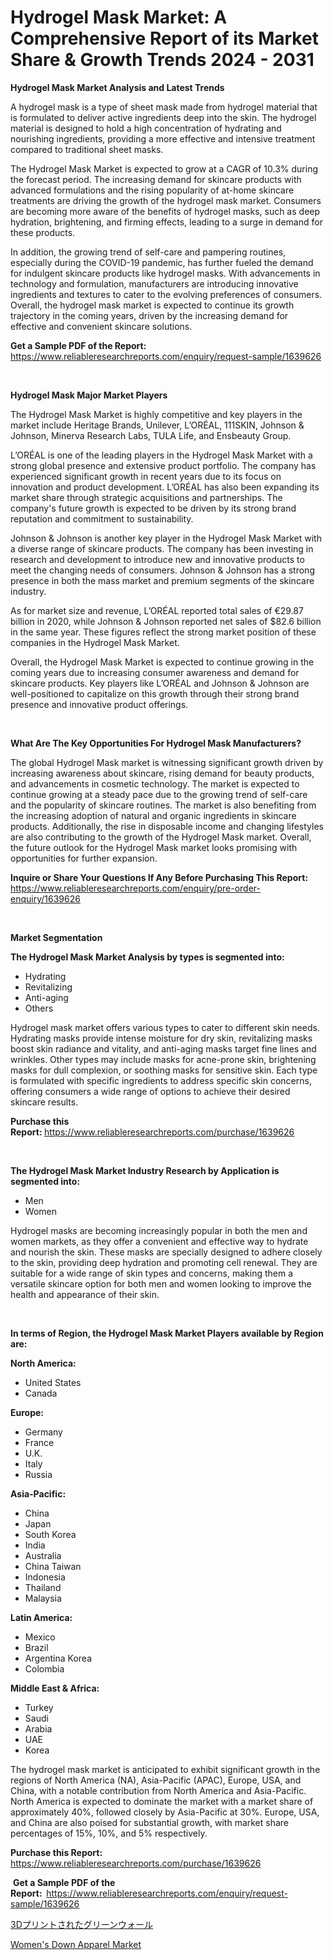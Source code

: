 <p><h1>Hydrogel Mask Market: A Comprehensive Report of its Market Share & Growth Trends 2024 - 2031</h1></p><p><strong>Hydrogel Mask Market Analysis and Latest Trends</strong></p>
<p><p>A hydrogel mask is a type of sheet mask made from hydrogel material that is formulated to deliver active ingredients deep into the skin. The hydrogel material is designed to hold a high concentration of hydrating and nourishing ingredients, providing a more effective and intensive treatment compared to traditional sheet masks.</p><p>The Hydrogel Mask Market is expected to grow at a CAGR of 10.3% during the forecast period. The increasing demand for skincare products with advanced formulations and the rising popularity of at-home skincare treatments are driving the growth of the hydrogel mask market. Consumers are becoming more aware of the benefits of hydrogel masks, such as deep hydration, brightening, and firming effects, leading to a surge in demand for these products.</p><p>In addition, the growing trend of self-care and pampering routines, especially during the COVID-19 pandemic, has further fueled the demand for indulgent skincare products like hydrogel masks. With advancements in technology and formulation, manufacturers are introducing innovative ingredients and textures to cater to the evolving preferences of consumers. Overall, the hydrogel mask market is expected to continue its growth trajectory in the coming years, driven by the increasing demand for effective and convenient skincare solutions.</p></p>
<p><strong>Get a Sample PDF of the Report:&nbsp;</strong> <a href="https://www.reliableresearchreports.com/enquiry/request-sample/1639626">https://www.reliableresearchreports.com/enquiry/request-sample/1639626</a></p>
<p>&nbsp;</p>
<p><strong>Hydrogel Mask Major Market Players</strong></p>
<p><p>The Hydrogel Mask Market is highly competitive and key players in the market include Heritage Brands, Unilever, L’ORÉAL, 111SKIN, Johnson & Johnson, Minerva Research Labs, TULA Life, and Ensbeauty Group. </p><p>L’ORÉAL is one of the leading players in the Hydrogel Mask Market with a strong global presence and extensive product portfolio. The company has experienced significant growth in recent years due to its focus on innovation and product development. L’ORÉAL has also been expanding its market share through strategic acquisitions and partnerships. The company's future growth is expected to be driven by its strong brand reputation and commitment to sustainability.</p><p>Johnson & Johnson is another key player in the Hydrogel Mask Market with a diverse range of skincare products. The company has been investing in research and development to introduce new and innovative products to meet the changing needs of consumers. Johnson & Johnson has a strong presence in both the mass market and premium segments of the skincare industry.</p><p>As for market size and revenue, L’ORÉAL reported total sales of €29.87 billion in 2020, while Johnson & Johnson reported net sales of $82.6 billion in the same year. These figures reflect the strong market position of these companies in the Hydrogel Mask Market.</p><p>Overall, the Hydrogel Mask Market is expected to continue growing in the coming years due to increasing consumer awareness and demand for skincare products. Key players like L’ORÉAL and Johnson & Johnson are well-positioned to capitalize on this growth through their strong brand presence and innovative product offerings.</p></p>
<p>&nbsp;</p>
<p><strong>What Are The Key Opportunities For Hydrogel Mask Manufacturers?</strong></p>
<p><p>The global Hydrogel Mask market is witnessing significant growth driven by increasing awareness about skincare, rising demand for beauty products, and advancements in cosmetic technology. The market is expected to continue growing at a steady pace due to the growing trend of self-care and the popularity of skincare routines. The market is also benefiting from the increasing adoption of natural and organic ingredients in skincare products. Additionally, the rise in disposable income and changing lifestyles are also contributing to the growth of the Hydrogel Mask market. Overall, the future outlook for the Hydrogel Mask market looks promising with opportunities for further expansion.</p></p>
<p><strong>Inquire or Share Your Questions If Any Before Purchasing This Report:</strong> <a href="https://www.reliableresearchreports.com/enquiry/pre-order-enquiry/1639626">https://www.reliableresearchreports.com/enquiry/pre-order-enquiry/1639626</a></p>
<p>&nbsp;</p>
<p><strong>Market Segmentation</strong></p>
<p><strong>The Hydrogel Mask Market Analysis by types is segmented into:</strong></p>
<p><ul><li>Hydrating</li><li>Revitalizing</li><li>Anti-aging</li><li>Others</li></ul></p>
<p><p>Hydrogel mask market offers various types to cater to different skin needs. Hydrating masks provide intense moisture for dry skin, revitalizing masks boost skin radiance and vitality, and anti-aging masks target fine lines and wrinkles. Other types may include masks for acne-prone skin, brightening masks for dull complexion, or soothing masks for sensitive skin. Each type is formulated with specific ingredients to address specific skin concerns, offering consumers a wide range of options to achieve their desired skincare results.</p></p>
<p><strong>Purchase this Report:&nbsp;</strong><a href="https://www.reliableresearchreports.com/purchase/1639626">https://www.reliableresearchreports.com/purchase/1639626</a></p>
<p>&nbsp;</p>
<p><strong>The Hydrogel Mask Market Industry Research by Application is segmented into:</strong></p>
<p><ul><li>Men</li><li>Women</li></ul></p>
<p><p>Hydrogel masks are becoming increasingly popular in both the men and women markets, as they offer a convenient and effective way to hydrate and nourish the skin. These masks are specially designed to adhere closely to the skin, providing deep hydration and promoting cell renewal. They are suitable for a wide range of skin types and concerns, making them a versatile skincare option for both men and women looking to improve the health and appearance of their skin.</p></p>
<p>&nbsp;</p>
<p><strong>In terms of Region, the Hydrogel Mask Market Players available by Region are:</strong></p>
<p>
    <p> <strong> North America: </strong>
        <ul>
            <li>United States</li>
            <li>Canada</li>
        </ul>
        </p> 
    <p> <strong> Europe: </strong>
        <ul>
            <li>Germany</li>
            <li>France</li>
            <li>U.K.</li>
            <li>Italy</li>
            <li>Russia</li>
        </ul>
        </p> 
    <p> <strong> Asia-Pacific: </strong>
        <ul>
            <li>China</li>
            <li>Japan</li>
            <li>South Korea</li>
            <li>India</li>
            <li>Australia</li>
            <li>China Taiwan</li>
            <li>Indonesia</li>
            <li>Thailand</li>
            <li>Malaysia</li>
        </ul>
        </p> 
    <p> <strong> Latin America: </strong>
        <ul>
            <li>Mexico</li>
            <li>Brazil</li>
            <li>Argentina Korea</li>
            <li>Colombia</li>
        </ul>
        </p> 
    <p> <strong> Middle East & Africa: </strong>
        <ul>
            <li>Turkey</li>
            <li>Saudi</li>
            <li>Arabia</li>
            <li>UAE</li>
            <li>Korea</li>
        </ul>
    </p>
    </p>
<p><p>The hydrogel mask market is anticipated to exhibit significant growth in the regions of North America (NA), Asia-Pacific (APAC), Europe, USA, and China, with a notable contribution from North America and Asia-Pacific. North America is expected to dominate the market with a market share of approximately 40%, followed closely by Asia-Pacific at 30%. Europe, USA, and China are also poised for substantial growth, with market share percentages of 15%, 10%, and 5% respectively.</p></p>
<p><strong>Purchase this Report: </strong><a href="https://www.reliableresearchreports.com/purchase/1639626">https://www.reliableresearchreports.com/purchase/1639626</a></p>
<p>&nbsp;<strong>Get a Sample PDF of the Report:&nbsp;&nbsp;</strong><a href="https://www.reliableresearchreports.com/enquiry/request-sample/1639626">https://www.reliableresearchreports.com/enquiry/request-sample/1639626</a></p>
<p><strong></strong></p>
<p><p><a href="https://github.com/ppmazlotr77499/Market-Research-Report-List-1/blob/main/58414557112.md">3Dプリントされたグリーンウォール</a></p><p><a href="https://github.com/GroverBarry/Market-Research-Report-List-4/blob/main/womens-down-apparel-market.md">Women's Down Apparel Market</a></p></p>